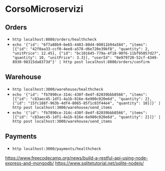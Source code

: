 # CorsoMicroservizi

## Orders

- `http localhost:8080/orders/healthcheck`
- `echo '{"id": "6f7a80b9-6e65-4483-80d4-00011b94a584", "items": [{"id": "42f0aa33-ccf0-4ee8-a578-d6e720e39bf8", "quantity": 2, "unitPrice": 12.45}, {"id": "bc101645-779a-4f10-90f6-11bf95057d27", "quantity": 10, "unitPrice": 3.3}], "userId": "0e979720-52cf-4349-8930-98315da8373d"}' | http post localhost:8080/orders/confirm`

## Warehouse

- `http localhost:3000/warehouse/healthcheck`
- `echo '{"id": "fb7890ce-314c-430f-8e4f-82039bbb8566", "items": [{"id": "c83aec45-1df1-4a1b-816e-6e980c020e6d", "quantity": 2}, {"id": "15fc188f-963b-4df4-8065-85f1c03f44e4", "quantity": 10}]}' | http post localhost:3000/warehouse/send_items`
- `echo '{"id": "fb7890ce-314c-430f-8e4f-82039bbb8566", "items": [{"id": "c83aec45-1df1-4a1b-816e-6e980c020e6d", "quantity": 2}]}' | http post localhost:3000/warehouse/send_items`

## Payments

- `http localhost:3000/payments/healthcheck`

https://www.freecodecamp.org/news/build-a-restful-api-using-node-express-and-mongodb/
https://www.sqlitetutorial.net/sqlite-nodejs/

